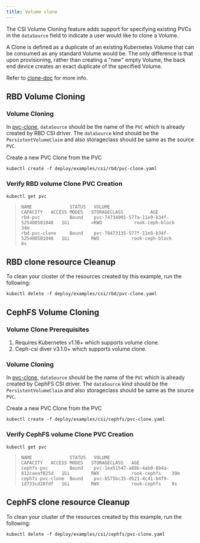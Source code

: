```yaml
---
title: Volume clone
---
```


The CSI Volume Cloning feature adds support for specifying existing PVCs in the
`dataSource` field to indicate a user would like to clone a Volume.

A Clone is defined as a duplicate of an existing Kubernetes Volume that can be
consumed as any standard Volume would be. The only difference is that upon
provisioning, rather than creating a "new" empty Volume, the back end device
creates an exact duplicate of the specified Volume.

Refer to [clone-doc](https://kubernetes.io/docs/concepts/storage/volume-pvc-datasource/)
for more info.

## RBD Volume Cloning

### Volume Cloning

In
[pvc-clone](https://github.com/rook/rook/tree/master/deploy/examples/csi/rbd/pvc-clone.yaml),
`dataSource` should be the name of the `PVC` which is already created by RBD
CSI driver. The `dataSource` kind should be the `PersistentVolumeClaim` and also storageclass
should be same as the source `PVC`.

Create a new PVC Clone from the PVC

```console
kubectl create -f deploy/examples/csi/rbd/pvc-clone.yaml
```

### Verify RBD volume Clone PVC Creation

```console
kubectl get pvc
```

>```
>NAME              STATUS   VOLUME                                     CAPACITY   ACCESS MODES   STORAGECLASS          AGE
>rbd-pvc           Bound    pvc-74734901-577a-11e9-b34f-525400581048   1Gi        >RWO            rook-ceph-block       34m
>rbd-pvc-clone     Bound    pvc-70473135-577f-11e9-b34f-525400581048   1Gi        RWO            rook-ceph-block       8s
>```

## RBD clone resource Cleanup

To clean your cluster of the resources created by this example, run the following:

```console
kubectl delete -f deploy/examples/csi/rbd/pvc-clone.yaml
```

## CephFS Volume Cloning

### Volume Clone Prerequisites

 1. Requires Kubernetes v1.16+ which supports volume clone.
 2. Ceph-csi diver v3.1.0+ which supports volume clone.

### Volume Cloning

In
[pvc-clone](https://github.com/rook/rook/tree/master/deploy/examples/csi/cephfs/pvc-clone.yaml),
`dataSource` should be the name of the `PVC` which is already created by CephFS
CSI driver. The `dataSource` kind should be the `PersistentVolumeClaim` and also storageclass
should be same as the source `PVC`.

Create a new PVC Clone from the PVC

```console
kubectl create -f deploy/examples/csi/cephfs/pvc-clone.yaml
```

### Verify CephFS volume Clone PVC Creation

```console
kubectl get pvc
```

>```
>NAME              STATUS   VOLUME                                     CAPACITY   ACCESS MODES   STORAGECLASS   AGE
>cephfs-pvc        Bound    pvc-1ea51547-a88b-4ab0-8b4a-812caeaf025d   1Gi        RWX            rook-cephfs    39m
>cephfs-pvc-clone  Bound    pvc-b575bc35-d521-4c41-b4f9-1d733cd28fdf   1Gi        RWX            rook-cephfs    8s
>```

## CephFS clone resource Cleanup

To clean your cluster of the resources created by this example, run the following:

```console
kubectl delete -f deploy/examples/csi/cephfs/pvc-clone.yaml
```
